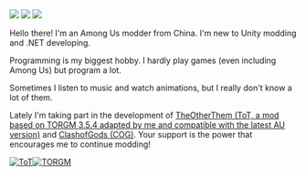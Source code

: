<img src='https://skillicons.dev/icons?i=github,unity,visualstudio,git,dotnet,cs' />

<img src='https://github-readme-streak-stats.herokuapp.com/?user=JieGeLovesDengDuaLang' />

<span>

  <img src='https://github-readme-stats.vercel.app/api?username=JieGeLovesDengDuaLang&show_icons=true&count_private=true' />

</span>

Hello there! I'm an Among Us modder from China. I'm new to Unity modding and .NET developing. <br />

Programming is my biggest hobby. I hardly play games (even including Among Us) but program a lot. <br />

Sometimes I listen to music and watch animations, but I really don't know a lot of them. <br />

Lately I'm taking part in the development of [TheOtherThem (ToT, a mod based on TORGM 3.5.4 adapted by me and compatible with the latest AU version)](https://github.com/ModLaboratory/TheOtherThem) and [ClashofGods (COG)](https://github.com/CognifyDev/ClashOfGods). Your support is the power that encourages me to continue modding!

[![ToT](https://github-readme-stats.vercel.app/api/pin/?username=ModLaboratory&repo=TheOtherThem&show_owner=true)](https://github.com/ModLaboratory/TheOtherThem)[![TORGM](https://github-readme-stats.vercel.app/api/pin/?username=JieGeLovesDengDuaLang&repo=TheOtherRoles-GM&show_owner=true)](https://github.com/JieGeLovesDengDuaLang/TheOtherRoles-GM)
